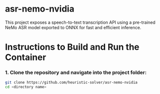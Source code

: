 # asr-nemo-nvidia
This project exposes a speech-to-text transcription API using a pre-trained NeMo ASR model exported to ONNX for fast and efficient inference.

# Instructions to Build and Run the Container

### 1. Clone the repository and navigate into the project folder:
```bash
git clone https://github.com/heuristic-solver/asr-nemo-nvidia
cd <directory name>
